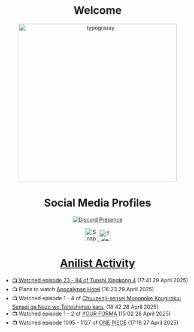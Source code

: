<div align="center">

# Welcome
<a href="https://github.com/kawarimidoll/typograssy">
    <img alt="typograssy" src="https://typograssy.deno.dev/api?text=%E3%82%88%E3%81%86%E3%81%93%E3%81%9D%E3%81%BF%E3%81%AA%E3%81%95%E3%82%93%20-%20Sheby--&&l0=none&l1=82d9d0&l2=027353&l3=038c4c&l4=01402e&bg=none&frame=none&speed=100&comment=" width="421.99">
</a>

</div>

<div align="center">

# Social Media Profiles

[![Discord Presence](https://lanyard.cnrad.dev/api/612532963938271232)](https://discord.com/users/612532963938271232)


<a href="https://www.snapchat.com/add/a.sheby" title="Snapchat Profile">
    <img src="https://www.freepnglogos.com/uploads/snapchat-logo-png-0.png" width="35" alt="Snapchat Logo" />


<a href="https://t.me/ASheby" title="Telegram Profile">
    <img src="https://www.freepnglogos.com/uploads/telegram-logo-png-0.png" width="30" alt="Telegram Logo" />


</div>

<div align="center">

# Anilist Activity

</div>

<!-- ANILIST_ACTIVITY:start -->

-   📺 Watched episode 23 - 84 of [Tunshi Xingkong 4](https://anilist.co/anime/166219) (17:41 29 April 2025)
-   📺 Plans to watch [Apocalypse Hotel](https://anilist.co/anime/180675) (16:23 29 April 2025)
-   📺 Watched episode 1 - 4 of [Chuuzenji-sensei Mononoke Kougiroku: Sensei ga Nazo wo Toiteshimau kara.](https://anilist.co/anime/182419) (18:42 28 April 2025)
-   📺 Watched episode 1 - 2 of [YOUR FORMA](https://anilist.co/anime/167142) (15:02 28 April 2025)
-   📺 Watched episode 1095 - 1127 of [ONE PIECE](https://anilist.co/anime/21) (17:19 27 April 2025)

<!-- ANILIST_ACTIVITY:end -->
